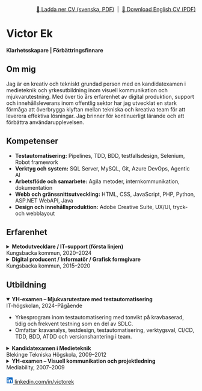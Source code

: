 <p align="right"><a href="Victor_Ek_CV_sv.pdf">📄 Ladda ner CV (svenska, PDF)</a> &nbsp;|&nbsp; <a href="Victor_Ek_CV.pdf">📄 Download English CV (PDF)</a></p>

# Victor Ek

**Klarhetsskapare | Förbättringsfinnare**

## Om mig

Jag är en kreativ och tekniskt grundad person med en kandidatexamen i medieteknik och yrkesutbildning inom visuell kommunikation och mjukvarutestning. Med över tio års erfarenhet av digital produktion, support och innehållsleverans inom offentlig sektor har jag utvecklat en stark förmåga att överbrygga klyftan mellan tekniska och kreativa team för att leverera effektiva lösningar. Jag brinner för kontinuerligt lärande och att förbättra användarupplevelsen.

## Kompetenser

- **Testautomatisering:** Pipelines, TDD, BDD, testfallsdesign, Selenium, Robot framework
- **Verktyg och system:** SQL Server, MySQL, Git, Azure DevOps, Agentic AI
- **Arbetsflöde och samarbete:** Agila metoder, internkommunikation, dokumentation
- **Webb och gränssnittsutveckling:** HTML, CSS, JavaScript, PHP, Python, ASP.NET WebAPI, Java
- **Design och innehållsproduktion:** Adobe Creative Suite, UX/UI, tryck- och webblayout

## Erfarenhet

<details>
  <summary><strong>Metodutvecklare / IT-support (första linjen)</strong> <br/>Kungsbacka kommun, 2020–2024</summary>
  <ul>
    <li>Support för administrativa system och teknisk felsökning</li>
    <li>Utbildning av personal och konfiguration av Android-enheter</li>
    <li>Datarapporter med SQL Server</li>
    <li>Teknisk ansvarig för direktsändningar av kommunfullmäktige</li>
  </ul>
</details>

<details>
  <summary><strong>Digital producent / Informatör / Grafisk formgivare</strong> <br/>Kungsbacka kommun, 2015–2020</summary>
  <ul>
    <li>Produktion av kommunikationsmaterial</li>
    <li>Design för tryck och digitala format</li>
    <li>Stöd till kommunikationsavdelningar och upprätthållande av visuell identitet</li>
  </ul>
</details>

## Utbildning

<details open>
  <summary><strong>YH-examen – Mjukvarutestare med testautomatisering</strong> <br/>IT-högskolan, 2024–Pågående</summary>
  <ul>
    <li>Yrkesprogram inom testautomatisering med tonvikt på kravbaserad, tidig och frekvent testning som en del av SDLC.</li>
    <li>Omfattar kravanalys, testdesign, testautomatisering, verktygsval, CI/CD, TDD, BDD, ATDD och versionshantering i team.</li>
  </ul>
</details>

<details>
  <summary><strong>Kandidatexamen i Medieteknik</strong> <br/>Blekinge Tekniska Högskola, 2009–2012</summary>
  <ul>
    <li>Programmet fokuserade på webbutveckling, användbarhet, användarcentrerad design och digital produktion.</li>
    <li>Inkluderade både tekniska och designorienterade kurser samt projektbaserat lärande.</li>
    <li>Examensarbetet behandlade webbanvändbarhet i tillämpade miljöer.</li>
  </ul>
</details>

<details>
  <summary><strong>YH-examen – Visuell kommunikation och projektledning</strong> <br/>Mediability, 2007–2009</summary>
  <ul>
    <li>Program inom grafisk design, kommunikationsstrategi och projektbaserad produktion.</li>
    <li>Fokus på kreativitet, målgrupp, användningskontext, projektledning och marknadsanalys.</li>
    <li>Betonade anpassningsförmåga, samarbete och praktisk erfarenhet.</li>
  </ul>
</details>

<br/>
<a href="https://linkedin.com/in/victorek">
<svg xmlns="http://www.w3.org/2000/svg" width="18" height="18" viewBox="0 0 64 64">
  <path class="favicon-background" d="M55.92,4H8.08A4.08,4.08,0,0,0,4,8.08V55.92A4.08,4.08,0,0,0,8.08,60H55.92A4.08,4.08,0,0,0,60,55.92V8.08A4.08,4.08,0,0,0,55.92,4ZM20,52H12V25h8ZM16,20.7a4.7,4.7,0,0,1,0-9.4h0a4.7,4.7,0,0,1,0,9.4ZM52,52H44V37.81c0-4.31-2.73-6.11-5-6.11a5.82,5.82,0,0,0-6,6.21V52H25V25h7.53v3.79h.11c.8-1.64,4.44-4.37,9.13-4.37S52,27.59,52,35.76Z" fill="#0a66c2"/>
  <path class="favicon-text" d="M52,35.76V52H44V37.81c0-4.31-2.73-6.11-5-6.11a5.82,5.82,0,0,0-6,6.21V52H25V25h7.53v3.79h.11c.8-1.64,4.44-4.37,9.13-4.37S52,27.59,52,35.76ZM16,11.3A4.7,4.7,0,1,0,20.7,16,4.69,4.69,0,0,0,16,11.3ZM12,52h8V25H12Z" fill="white"/>
</svg>
  linkedin.com/in/victorek
</a>
